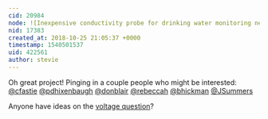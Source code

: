 ```yaml
---
cid: 20984
node: ![Inexpensive conductivity probe for drinking water monitoring network](../notes/roberts_ecofarm/10-24-2018/inexpensive-conductivity-probe-for-drinking-water-monitoring-network)
nid: 17383
created_at: 2018-10-25 21:05:37 +0000
timestamp: 1540501537
uid: 422561
author: stevie
---
```


Oh great project! Pinging in a couple people who might be interested: 
[@cfastie](/profile/cfastie) [@pdhixenbaugh](/profile/pdhixenbaugh) [@donblair](/profile/donblair) [@rebeccah](/profile/rebeccah) [@bhickman](/profile/bhickman) [@JSummers](/profile/JSummers) 

Anyone have ideas on the [voltage question](https://publiclab.org/questions/roberts_ecofarm/10-24-2018/voltage-generation-for-conductivity-sensor)? 
